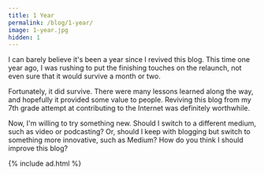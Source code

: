 ```yaml
---
title: 1 Year
permalink: /blog/1-year/
image: 1-year.jpg
hidden: 1
---
```


I can barely believe it's been a year since I revived this blog. This time one year ago, I was rushing to put the finishing touches on the relaunch, not even sure that it would survive a month or two.

Fortunately, it did survive. There were many lessons learned along the way, and hopefully it provided some value to people. Reviving this blog from my 7th grade attempt at contributing to the Internet was definitely worthwhile.

Now, I'm willing to try something new. Should I switch to a different medium, such as video or podcasting? Or, should I keep with blogging but switch to something more innovative, such as Medium? How do you think I should improve this blog?

{% include ad.html %}